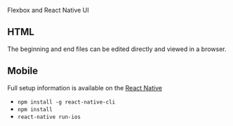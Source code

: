 Flexbox and React Native UI

## HTML
The beginning and end files can be edited directly and viewed in a browser.

## Mobile
Full setup information is available on the [React Native](https://facebook.github.io/react-native/)

- `npm install -g react-native-cli`
- `npm install`
- `react-native run-ios`
